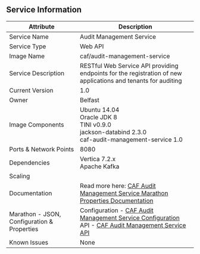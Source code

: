## Service Information

| Attribute | Description |
|-----------|-------------|
| Service Name | Audit Management Service |
| Service Type | Web API |
| Image Name | caf/audit-management-service |
| Service Description | RESTful Web Service API providing endpoints for the registration of new applications and tenants for auditing |
| Current Version | 1.0 |
| Owner | Belfast |
| Image Components | Ubuntu 14.04 <br> Oracle JDK 8 <br> TINI v0.9.0 <br> jackson-databind 2.3.0 <br> caf-audit-management-service 1.0 |
| Ports & Network Points | 8080 |
| Dependencies | Vertica 7.2.x <br> Apache Kafka |
| Scaling |   |
| Documentation | Read more here: [CAF Audit Management Service Marathon Properties Documentation](https://github.hpe.com/caf/chateau/blob/develop/services/audit-management/properties.md) 
| Marathon - JSON, Configuration & Properties | Configuration - [CAF Audit Management Service Configuration](https://github.hpe.com/caf/audit-service/blob/develop/caf-audit-management-service-container/documentation/caf-audit-management-service-container.md) <br> API - [CAF Audit Management Service API](https://github.hpe.com/caf/audit-service/tree/develop/caf-audit-management-service)
| Known Issues	| None |
